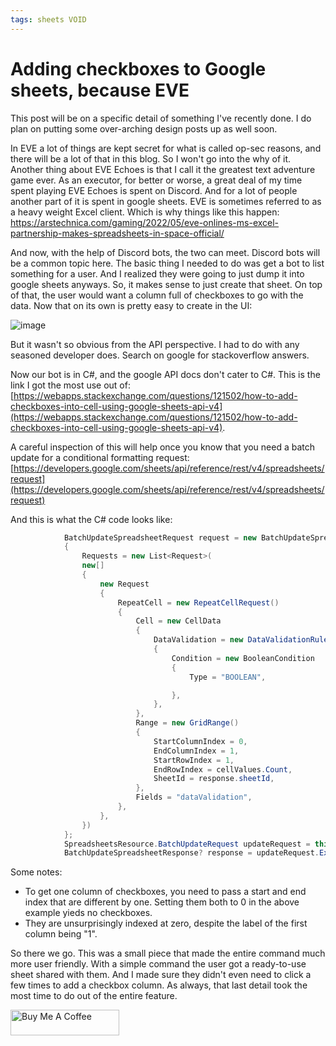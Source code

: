 ```yaml
---
tags: sheets VOID
---
```


# Adding checkboxes to Google sheets, because EVE

This post will be on a specific detail of something I've recently done. I do plan on putting some over-arching design posts up as well soon.

In EVE a lot of things are kept secret for what is called op-sec reasons, and there will be a lot of that in this blog. So I won't go into the why of it.
Another thing about EVE Echoes is that I call it the greatest text adventure game ever. As an executor, for better or worse, a great deal of my time spent playing EVE Echoes is spent on Discord. And for a lot of people another part of it is spent in google sheets.
EVE is sometimes referred to as a heavy weight Excel client. Which is why things like this happen: https://arstechnica.com/gaming/2022/05/eve-onlines-ms-excel-partnership-makes-spreadsheets-in-space-official/

And now, with the help of Discord bots, the two can meet. Discord bots will be a common topic here.
The basic thing I needed to do was get a bot to list something for a user. And I realized they were going to just dump it into google sheets anyways. So, it makes sense to just create that sheet.
On top of that, the user would want a column full of checkboxes to go with the data. Now that on its own is pretty easy to create in the UI: 

![image](https://user-images.githubusercontent.com/52060413/195969961-9e0e63e7-ff20-4532-998e-b7dec1d69c31.png)

But it wasn't so obvious from the API perspective. I had to do with any seasoned developer does. Search on google for stackoverflow answers.

Now our bot is in C#, and the google API docs don't cater to C#.
This is the link I got the most use out of: 
[https://webapps.stackexchange.com/questions/121502/how-to-add-checkboxes-into-cell-using-google-sheets-api-v4](https://webapps.stackexchange.com/questions/121502/how-to-add-checkboxes-into-cell-using-google-sheets-api-v4).

A careful inspection of this will help once you know that you need a batch update for a conditional formatting request: 
[https://developers.google.com/sheets/api/reference/rest/v4/spreadsheets/request](https://developers.google.com/sheets/api/reference/rest/v4/spreadsheets/request)

And this is what the C# code looks like: 

```C#
            BatchUpdateSpreadsheetRequest request = new BatchUpdateSpreadsheetRequest
            {
                Requests = new List<Request>(
                new[]
                {
                    new Request
                    {
                        RepeatCell = new RepeatCellRequest()
                        {
                            Cell = new CellData
                            {
                                DataValidation = new DataValidationRule()
                                {
                                    Condition = new BooleanCondition
                                    {
                                        Type = "BOOLEAN",

                                    },
                                },
                            },
                            Range = new GridRange()
                            {
                                StartColumnIndex = 0,
                                EndColumnIndex = 1,
                                StartRowIndex = 1,
                                EndRowIndex = cellValues.Count,
                                SheetId = response.sheetId,
                            },
                            Fields = "dataValidation",
                        },
                    },
                })
            };
            SpreadsheetsResource.BatchUpdateRequest updateRequest = this._sheetsService.Spreadsheets.BatchUpdate(request, response.spreadsheet.SpreadsheetId);
            BatchUpdateSpreadsheetResponse? response = updateRequest.Execute();
```

Some notes: 
* To get one column of checkboxes, you need to pass a start and end index that are different by one. Setting them both to 0 in the above example yieds no checkboxes.
* They are unsurprisingly indexed at zero, despite the label of the first column being "1".

So there we go. This was a small piece that made the entire command much more user friendly. With a simple command the user got a ready-to-use sheet shared with them. 
And I made sure they didn't even need to click a few times to add a checkbox column. As always, that last detail took the most time to do out of the entire feature. 

<a href="https://www.buymeacoffee.com/sarpedontdw" target="_blank"><img src="https://cdn.buymeacoffee.com/buttons/default-orange.png" alt="Buy Me A Coffee" height="41" width="174"></a>
